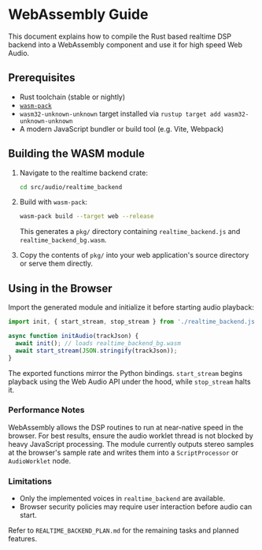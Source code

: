 # WebAssembly Guide

This document explains how to compile the Rust based realtime DSP backend into a WebAssembly component and use it for high speed Web Audio.

## Prerequisites

- Rust toolchain (stable or nightly)
- [`wasm-pack`](https://rustwasm.github.io/wasm-pack/installer/)
- `wasm32-unknown-unknown` target installed via `rustup target add wasm32-unknown-unknown`
- A modern JavaScript bundler or build tool (e.g. Vite, Webpack)

## Building the WASM module

1. Navigate to the realtime backend crate:

   ```bash
   cd src/audio/realtime_backend
   ```

2. Build with `wasm-pack`:

   ```bash
   wasm-pack build --target web --release
   ```

   This generates a `pkg/` directory containing `realtime_backend.js` and `realtime_backend_bg.wasm`.

3. Copy the contents of `pkg/` into your web application's source directory or serve them directly.

## Using in the Browser

Import the generated module and initialize it before starting audio playback:

```javascript
import init, { start_stream, stop_stream } from './realtime_backend.js';

async function initAudio(trackJson) {
  await init(); // loads realtime_backend_bg.wasm
  await start_stream(JSON.stringify(trackJson));
}
```

The exported functions mirror the Python bindings. `start_stream` begins playback using the Web Audio API under the hood, while `stop_stream` halts it.

### Performance Notes

WebAssembly allows the DSP routines to run at near-native speed in the browser. For best results, ensure the audio worklet thread is not blocked by heavy JavaScript processing. The module currently outputs stereo samples at the browser's sample rate and writes them into a `ScriptProcessor` or `AudioWorklet` node.

### Limitations

- Only the implemented voices in `realtime_backend` are available.
- Browser security policies may require user interaction before audio can start.

Refer to `REALTIME_BACKEND_PLAN.md` for the remaining tasks and planned features.

